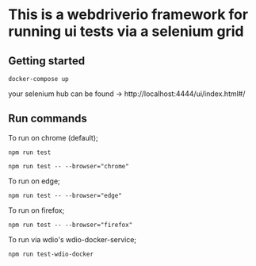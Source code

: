 <h1>This is a webdriverio framework for running ui tests via a selenium grid</h1>

<h2>Getting started</h2>

```````docker-compose up```````

your selenium hub can be found -> http://localhost:4444/ui/index.html#/

<h2>Run commands</h2>

To run on chrome (default);

```````npm run test```````

```````npm run test -- --browser="chrome"```````

To run on edge;

```````npm run test -- --browser="edge"```````

To run on firefox;

```````npm run test -- --browser="firefox"```````

To run via wdio's wdio-docker-service;

```````npm run test-wdio-docker```````
